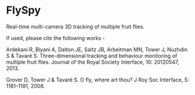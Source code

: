 FlySpy
======
Real-time multi-camera 3D tracking of multiple fruit flies.

If used, please cite the following works -

Ardekani R, Biyani A, Dalton JE, Saltz JB, Arbeitman MN, Tower J, Nuzhdin S & Tavaré S. Three-dimensional tracking and behaviour monitoring of multiple fruit flies. Journal of the Royal Society Interface, 10: 20120547, 2013.

Grover D, Tower J & Tavaré S. O fly, where art thou? J Roy Soc Interface, 5: 1181–1191, 2008. 
